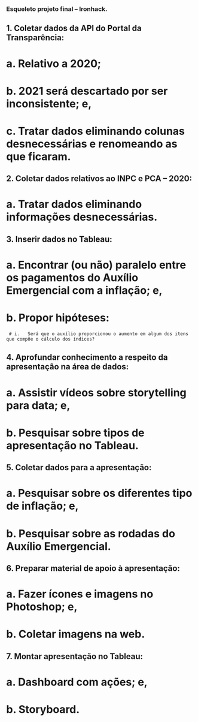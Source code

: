 ### Esqueleto projeto final – Ironhack.

## 1.	Coletar dados da API do Portal da Transparência:
#  a.	Relativo a 2020;
#  b.	2021 será descartado por ser inconsistente; e,
#  c.	Tratar dados eliminando colunas desnecessárias e renomeando as que ficaram.

## 2.	Coletar dados relativos ao INPC e PCA – 2020:
  # a.	Tratar dados eliminando informações desnecessárias.

## 3.	Inserir dados no Tableau:
  # a.	Encontrar (ou não) paralelo entre os pagamentos do Auxílio Emergencial com a inflação; e,
  # b.	Propor hipóteses:

     # i.	Será que o auxílio proporcionou o aumento em algum dos itens que compõe o cálculo dos índices?

## 4.	Aprofundar conhecimento a respeito da apresentação na área de dados:
  # a.	Assistir vídeos sobre storytelling para data; e,
  # b.	Pesquisar sobre tipos de apresentação no Tableau.

## 5.	Coletar dados para a apresentação:
  # a.	Pesquisar sobre os diferentes tipo de inflação; e,
  # b.	Pesquisar sobre as rodadas do Auxílio Emergencial.

## 6.	Preparar material de apoio à apresentação:
  # a.	Fazer ícones e imagens no Photoshop; e,
  # b.	Coletar imagens na web.

## 7.	Montar apresentação no Tableau:
  # a.	Dashboard com ações; e,
  # b.	Storyboard.

